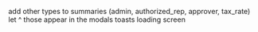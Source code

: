 add other types to summaries (admin, authorized_rep, approver, tax_rate)
let ^ those appear in the modals
toasts
loading screen